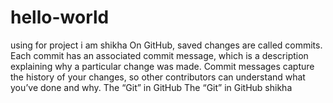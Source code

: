 # hello-world
using for project
i am shikha
On GitHub, saved changes are called commits. Each commit has an associated commit message, which is a description explaining why a particular change was made. Commit messages capture the history of your changes, so other contributors can understand what you’ve done and why.
The “Git” in GitHub
The “Git” in GitHub
shikha
